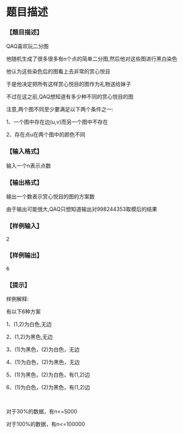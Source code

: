 # 题目描述


<h3>
【题目描述】
</h3>
<p>
QAQ喜欢玩二分图
</p>
<p>
他随机生成了很多很多有n个点的简单二分图,然后他对这些图进行黑白染色
</p>
<p>
他认为这些染色后的图看上去非常的赏心悦目
</p>
<p>
于是他决定把所有这样赏心悦目的图作为礼物送给妹子
</p>
<p>
不过在这之前,QAQ想知道有多少种不同的赏心悦目的图
</p>
<p>
注意,两个图不同至少要满足以下两个条件之一:
</p>
<p>
1、一个图中存在边(u,v)而另一个图中不存在
</p>
<p>
2、存在点u在两个图中的颜色不同
</p>
<h3>
【输入格式】
</h3>
<p>
输入一个n表示点数
</p>
<h3>
【输出格式】
</h3>
<p>
输出一个数表示赏心悦目的图的方案数
</p>
<p>
由于输出可能很大,QAQ只想知道输出对998244353取模后的结果
</p>
<h3>
【样例输入】
</h3>
<pre>2</pre>
<h3>
【样例输出】
</h3>
<pre>6
</pre>
<h3>
【提示】
</h3>
<p>
样例解释:
</p>
<p>
有以下6种方案
</p>
<p>
1、(1,2)为白色,无边
</p>
<p>
2、(1,2)为黑色,无边
</p>
<p>
3、(1)为黑色，(2)为白色，无边
</p>
<p>
4、(1)为白色，(2)为黑色，无边
</p>
<p>
5、(1)为黑色，(2)为白色，有(1,2)边
</p>
<p>
6、(1)为白色，(2)为黑色，有(1,2)边
</p>
<p>
<br/>
</p>
<p>
对于30%的数据，有n&lt;=5000
</p>
<p>
对于100%的数据，有n&lt;=100000
</p>

